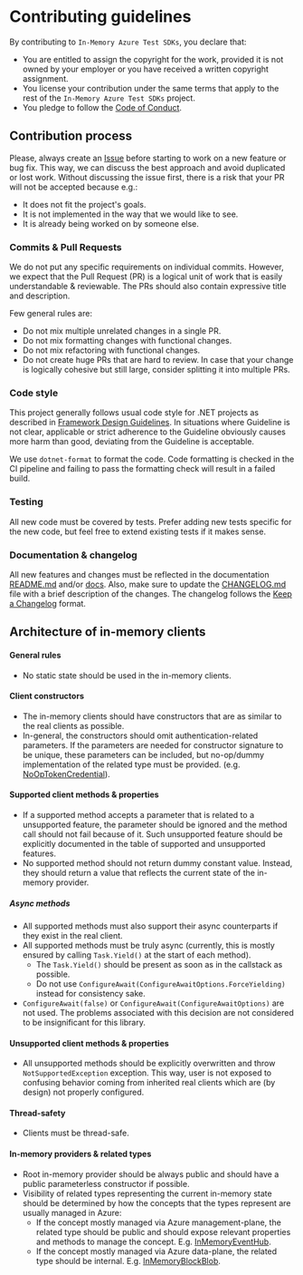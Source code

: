 # Contributing guidelines

By contributing to `In-Memory Azure Test SDKs`, you declare that:

* You are entitled to assign the copyright for the work, provided it is not owned by your employer or you have received a written copyright assignment.
* You license your contribution under the same terms that apply to the rest of the `In-Memory Azure Test SDKs` project.
* You pledge to follow the [Code of Conduct](./CODE_OF_CONDUCT.md).

## Contribution process

Please, always create an [Issue](https://github.com/spotflow-io/in-memory-azure-test-sdk/issues/new) before starting to work on a new feature or bug fix. This way, we can discuss the best approach and avoid duplicated or lost work. Without discussing the issue first, there is a risk that your PR will not be accepted because e.g.:

* It does not fit the project's goals.
* It is not implemented in the way that we would like to see.
* It is already being worked on by someone else.

### Commits & Pull Requests

We do not put any specific requirements on individual commits. However, we expect that the Pull Request (PR) is a logical unit of work that is easily understandable & reviewable. The PRs should also contain expressive title and description.

Few general rules are:

* Do not mix multiple unrelated changes in a single PR.
* Do not mix formatting changes with functional changes.
* Do not mix refactoring with functional changes.
* Do not create huge PRs that are hard to review. In case that your change is logically cohesive but still large, consider splitting it into multiple PRs.

### Code style

This project generally follows usual code style for .NET projects as described in [Framework Design Guidelines](https://learn.microsoft.com/en-us/dotnet/standard/design-guidelines/). In situations where Guideline is not clear, applicable or strict adherence to the Guideline obviously causes more harm than good, deviating from the Guideline is acceptable.

We use `dotnet-format` to format the code. Code formatting is checked in the CI pipeline and failing to pass the formatting check will result in a failed build.

### Testing

All new code must be covered by tests. Prefer adding new tests specific for the new code, but feel free to extend existing tests if it makes sense.

### Documentation & changelog

All new features and changes must be reflected in the documentation [README.md](./README.md) and/or [docs](./docs). Also, make sure to update the [CHANGELOG.md](./CHANGELOG.md) file with a brief description of the changes. The changelog follows the [Keep a Changelog](https://keepachangelog.com) format.

## Architecture of in-memory clients

#### General rules

* No static state should be used in the in-memory clients.

#### Client constructors

* The in-memory clients should have constructors that are as similar to the real clients as possible.
* In-general, the constructors should omit authentication-related parameters. If the parameters are needed for constructor signature to be unique, these parameters can be included, but no-op/dummy implementation of the related type must be provided. (e.g. [NoOpTokenCredential](./src/Spotflow.InMemory.Azure/Auth/NoOpTokenCredential.cs)).

#### Supported client methods & properties

* If a supported method accepts a parameter that is related to a unsupported feature, the parameter should be ignored and the method call should not fail because of it. Such unsupported feature should be explicitly documented in the table of supported and unsupported features.
* No supported method should not return dummy constant value. Instead, they should return a value that reflects the current state of the in-memory provider.

##### Async methods

* All supported methods must also support their async counterparts if they exist in the real client.  
* All supported methods must be truly async (currently, this is mostly ensured by calling `Task.Yield()` at the start of each method).
  * The `Task.Yield()` should be present as soon as in the callstack as possible.
  * Do not use `ConfigureAwait(ConfigureAwaitOptions.ForceYielding)` instead for consistency sake.
* `ConfigureAwait(false)` or `ConfigureAwait(ConfigureAwaitOptions)` are not used. The problems associated with this decision are not considered to be insignificant for this library.

#### Unsupported client methods & properties

* All unsupported methods should be explicitly overwritten and throw `NotSupportedException` exception. This way, user is not exposed to confusing behavior coming from inherited real clients which are (by design) not properly configured.

#### Thread-safety

* Clients must be thread-safe.

#### In-memory providers & related types

* Root in-memory provider should be always public and should have a public parameterless constructor if possible.
* Visibility of related types representing the current in-memory state should be determined by how the concepts that the types represent are usually managed in Azure:
  * If the concept mostly managed via Azure management-plane, the related type should be public and should expose relevant properties and methods to manage the concept. E.g. [InMemoryEventHub](./src/Spotflow.InMemory.Azure.EventHubs/InMemoryEventHub.cs).
  * If the concept mostly managed via Azure data-plane, the related type should be internal. E.g. [InMemoryBlockBlob](./src/Spotflow.InMemory.Azure.Storage/Blobs/Internals/InMemoryBlockBlob.cs).